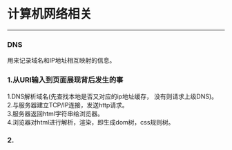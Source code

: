 # 计算机网络相关
---
### DNS
用来记录域名和IP地址相互映射的信息。

### 1.从URl输入到页面展现背后发生的事
1.DNS解析域名(先查找本地是否又对应的ip地址缓存，
没有则请求上级DNS)。 <br/>
2.与服务器建立TCP/IP连接，发送http请求。 <br/>
3.服务器返回html字符串给浏览器。 <br/>
4.浏览器对html进行解析，渲染，即生成dom树，css规则树。

### 2.

